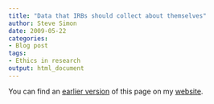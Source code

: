 ```yaml
---
title: "Data that IRBs should collect about themselves"
author: Steve Simon
date: 2009-05-22
categories:
- Blog post
tags:
- Ethics in research
output: html_document
---
```


You can find an [earlier version][sim1] of this page on my [website][sim2].

[sim1]: http://www.pmean.com/09/DataIrbs.html
[sim2]: http://www.pmean.com
